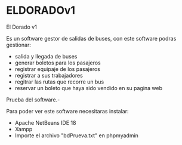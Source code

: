 # ELDORADOv1
El Dorado v1 

Es un software gestor de salidas de buses, con este software podras gestionar:
  - salida y llegada de buses
  - generar boletos para los pasajeros
  - registrar equipaje de los pasajeros
  - registrar a sus trabajadores
  - regitrar las rutas que recorre un bus
  - reservar un boleto que haya sido vendido en su pagina web


Prueba del software.-

Para poder ver este software necesitaras instalar:
  - Apache NetBeans IDE 18
  - Xampp
  - Importe el archivo "bdPrueva.txt" en phpmyadmin



